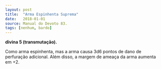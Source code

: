 ```yaml
---
layout: post
title:  "Arma Espinhenta Suprema"
date:   2018-01-01
source: Manual do Devoto 83.
tags: [nenhum, bardo]
---
```


**divina 5 (transmutação).**

Como arma espinhenta, mas a arma causa 3d6 pontos de dano de perfuração adicional. Além disso, a margem de ameaça da arma aumenta em +2.
